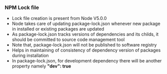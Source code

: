 ### NPM Lock file

* Lock file creation is present from Node V5.0.0
* Node takes care of updating package-lock.json whenever new package in installed or existing packages are updated
* As package-lock.json tracks versions of dependencies and its childs, it should be committed to source code management tool
* Note that, package-lock.json will not be published to software registry
* Helps in maintaining of consistency of dependency version of packages during installation
* In package-lock.json, for development dependency there will be another property namely **"dev": true**
